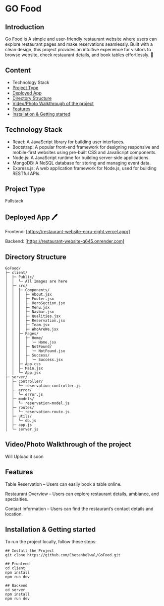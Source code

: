
# GO Food

## Introduction
Go Food is A simple and user-friendly restaurant website where users can explore restaurant pages and make reservations seamlessly. Built with a clean design, this project provides an intuitive experience for visitors to browse website, check restaurant details, and book tables effortlessly. 🚀

## Content
- Technology Stack
- [Project Type](#project-type)
- [Deployed App](#deployed-app)
- [Directory Structure](#directory-structure)
- [Video/Photo Walkthrough of the project](#video-walkthrough-of-the-project)
- [Features](#features)
- [Installation & Getting started](#installation--getting-started)

## Technology Stack
- React: A JavaScript library for building user interfaces.
- Bootstrap: A popular front-end framework for designing responsive and mobile-first websites using pre-built CSS and JavaScript components.
- Node.js: A JavaScript runtime for building server-side applications.
- MongoDB: A NoSQL database for storing and managing event data.
- Express.js: A web application framework for Node.js, used for building RESTful APIs.

## Project Type
Fullstack

## Deployed App 🖊️
Frontend: [https://restaurant-website-ecru-eight.vercel.app/]

Backend: [https://restaurant-website-q645.onrender.com]

## Directory Structure
```
GoFood/
├─ client/
│  ├─ Public/  
│  │  └─ All Images are here  
│  ├─ src/  
│  │  ├─ Components/  
│  │  │  ├─ About.jsx  
│  │  │  ├─ Footer.jsx  
│  │  │  ├─ HeroSection.jsx  
│  │  │  ├─ Menu.jsx  
│  │  │  ├─ Navbar.jsx  
│  │  │  ├─ Qualities.jsx  
│  │  │  ├─ Reservation.jsx  
│  │  │  ├─ Team.jsx  
│  │  │  ├─ WhoAreWe.jsx  
│  │  ├─ Pages/  
│  │  │  ├─ Home/  
│  │  │  │  └─ Home.jsx  
│  │  │  ├─ NotFound/  
│  │  │  │  └─ NotFound.jsx  
│  │  │  ├─ Success/  
│  │  │  │  └─ Success.jsx  
│  │  ├─ App.css  
│  │  ├─ Main.jsx  
│  │  └─ App.jsx  
├─ server/  
│  ├─ controller/  
│  │  └─ reservation-controller.js  
│  ├─ error/  
│  │  └─ error.js  
│  ├─ models/  
│  │  └─ reservation-model.js  
│  ├─ routes/  
│  │  └─ reservation-route.js  
│  ├─ utils/  
│  │  └─ db.js  
│  ├─ app.js  
│  └─ server.js  

```
## Video/Photo Walkthrough of the project

Will Upload it soon


## Features
Table Reservation – Users can easily book a table online.

Restaurant Overview – Users can explore restaurant details, ambiance, and specialties.

Contact Information – Users can find the restaurant’s contact details and location.


## Installation & Getting started
To run the project locally, follow these steps:

```
## Install the Project
git clone https://github.com/Chetanbelwal/GoFood.git

## Frontend
cd client
npm install
npm run dev

## Backend
cd server
npm install
npm run dev
```
